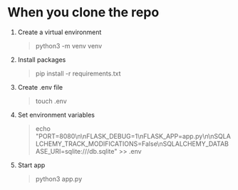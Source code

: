 # When you clone the repo

1. Create a virtual environment
    > python3 -m venv venv
2. Install packages
    > pip install -r requirements.txt
3. Create .env file
    > touch .env
4. Set environment variables
    > echo "PORT=8080\n\nFLASK_DEBUG=1\nFLASK_APP=app.py\n\nSQLALCHEMY_TRACK_MODIFICATIONS=False\nSQLALCHEMY_DATABASE_URI=sqlite:///db.sqlite" >> .env
5. Start app
    > python3 app.py
